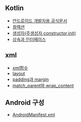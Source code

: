 ## Kotlin

* [안드로이드 개발자용 공식문서](https://developer.android.com)
* [컬렉션]()
* [생성자(주생성자,constructor,init)]()
* [상속과 인터페이스](https://velog.io/@kang9366/코틀린-상속과-인터페이스)

## xml
* [xml함수](https://velog.io/@jjung/AndroidManifest.xml-이란-cczwkwxi)
* [layout]()
* [padding과 margin]()
* [match_parent와 wrap_content]()

## Android 구성
* [AndroidManifest.xml](https://velog.io/@jjung/AndroidManifest.xml-이란-cczwkwxi)

